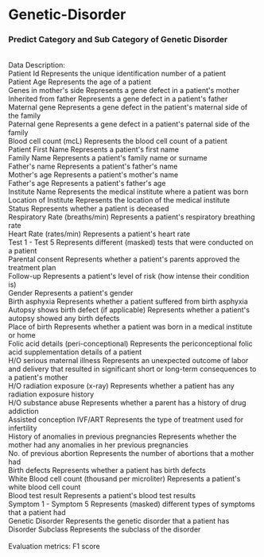 # Genetic-Disorder

### Predict Category and Sub Category of Genetic Disorder
<br />
Data Description:<br />
Patient Id	Represents the unique identification number of a patient<br />
Patient Age	Represents the age of a patient<br />
Genes in mother's side	Represents a gene defect in a patient's mother<br />
Inherited from father	Represents a gene defect in a patient's father<br />
Maternal gene	Represents a gene defect in the patient's maternal side of the family<br />
Paternal gene	Represents a gene defect in a patient's paternal side of the family<br />
Blood cell count (mcL)	Represents the blood cell count of a patient<br />
Patient First Name	Represents a patient's first name<br />
Family Name	Represents a patient's family name or surname<br />
Father's name	Represents a patient's father's name <br />
Mother's age	Represents a patient's mother's name<br />
Father's age	Represents a patient's father's age<br />
Institute Name	Represents the medical institute where a patient was born<br />
Location of Institute	Represents the location of the medical institute<br />
Status	Represents whether a patient is deceased <br />
Respiratory Rate (breaths/min)	Represents a patient's respiratory breathing rate<br />
Heart Rate (rates/min)	Represents a patient's heart rate <br />
Test 1 - Test 5	Represents different (masked) tests that were conducted on a patient<br />
Parental consent	Represents whether a patient's parents approved the treatment plan<br />
Follow-up	Represents a patient's level of risk (how intense their condition is)<br />
Gender	Represents a patient's gender<br />
Birth asphyxia	Represents whether a patient suffered from birth asphyxia<br />
Autopsy shows birth defect (if applicable)	Represents whether a patient's autopsy showed any birth defects<br />
Place of birth	Represents whether a patient was born in a medical institute or home<br />
Folic acid details (peri-conceptional)	Represents the periconceptional folic acid supplementation details of a patient<br />
H/O serious maternal illness	Represents an unexpected outcome of labor and delivery that resulted in significant short or long-term consequences to a patient's mother<br />
H/O radiation exposure (x-ray)	Represents whether a patient has any radiation exposure history<br />
H/O substance abuse	Represents whether a parent has a history of drug addiction<br />
Assisted conception IVF/ART	Represents the type of treatment used for infertility <br />
History of anomalies in previous pregnancies	Represents whether the mother had any anomalies in her previous pregnancies<br />
No. of previous abortion	Represents the number of abortions that a mother had<br />
Birth defects	Represents whether a patient has birth defects <br />
White Blood cell count (thousand per microliter)	Represents a patient's white blood cell count <br />
Blood test result	Represents a patient's blood test results<br />
Symptom 1 - Symptom 5	Represents (masked) different types of symptoms that a patient had<br />
Genetic Disorder	Represents the genetic disorder that a patient has<br />
Disorder Subclass	Represents the subclass of the disorder<br />
<br />
Evaluation metrics: F1 score
